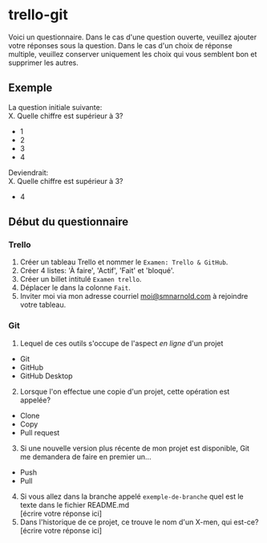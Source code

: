 # trello-git

Voici un questionnaire. 
Dans le cas d'une question ouverte, veuillez ajouter votre réponses sous la question.
Dans le cas d'un choix de réponse multiple, veuillez conserver uniquement les choix qui vous semblent bon et supprimer les autres.

## Exemple 
La question initiale suivante:<br>
X. Quelle chiffre est supérieur à 3?
- 1
- 2
- 3
- 4

Deviendrait:<br>
X. Quelle chiffre est supérieur à 3?
- 4

## Début du questionnaire 
### Trello
1. Créer un tableau Trello et nommer le `Examen: Trello & GitHub`.
2. Créer 4 listes: 'À faire', 'Actif', 'Fait' et 'bloqué'.
3. Créer un billet intitulé `Examen trello`.
4. Déplacer le dans la colonne `Fait`.
5. Inviter moi via mon adresse courriel moi@smnarnold.com à rejoindre votre tableau.
### Git
1. Lequel de ces outils s'occupe de l'aspect *en ligne* d'un projet
- Git
- GitHub
- GitHub Desktop
2. Lorsque l'on effectue une copie d'un projet, cette opération est appelée?
- Clone
- Copy
- Pull request
3. Si une nouvelle version plus récente de mon projet est disponible, Git me demandera de faire en premier un...
- Push
- Pull
4. Si vous allez dans la branche appelé `exemple-de-branche` quel est le texte dans le fichier README.md<br>
[écrire votre réponse ici]
5. Dans l'historique de ce projet, ce trouve le nom d'un X-men, qui est-ce?<br>
[écrire votre réponse ici]
